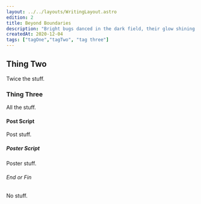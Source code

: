 ```yaml
---
layout: ../../layouts/WritingLayout.astro
edition: 2
title: Beyond Boundaries
description: "Bright bugs danced in the dark field, their glow shining like magic."
createdAt: 2020-12-04
tags: ["tagOne","tagTwo", "tag three"]
---
```


## Thing Two

Twice the stuff.

### Thing Three

All the stuff.

#### Post Script

Post stuff.

##### Poster Script

Poster stuff.

###### End or Fin

No stuff.